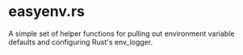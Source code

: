 easyenv.rs
==========
A simple set of helper functions for pulling out environment variable defaults
and configuring Rust's env\_logger.

